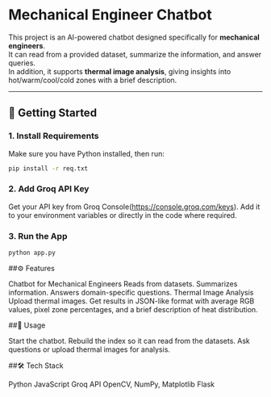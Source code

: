 # Mechanical Engineer Chatbot  

This project is an AI-powered chatbot designed specifically for **mechanical engineers**.  
It can read from a provided dataset, summarize the information, and answer queries.  
In addition, it supports **thermal image analysis**, giving insights into hot/warm/cool/cold zones with a brief description.  

---

## 🚀 Getting Started  

### 1. Install Requirements  
Make sure you have Python installed, then run:  
```bash
pip install -r req.txt
```

### 2. Add Groq API Key

Get your API key from Groq Console(https://console.groq.com/keys).
Add it to your environment variables or directly in the code where required.

### 3. Run the App
```bash
python app.py
```

##⚙️ Features

Chatbot for Mechanical Engineers
Reads from datasets.
Summarizes information.
Answers domain-specific questions.
Thermal Image Analysis
Upload thermal images.
Get results in JSON-like format with average RGB values, pixel zone percentages, and a brief description of heat distribution.


##📌 Usage

Start the chatbot.
Rebuild the index so it can read from the datasets.
Ask questions or upload thermal images for analysis.

##🛠️ Tech Stack

Python
JavaScript
Groq API
OpenCV, NumPy, Matplotlib
Flask 
